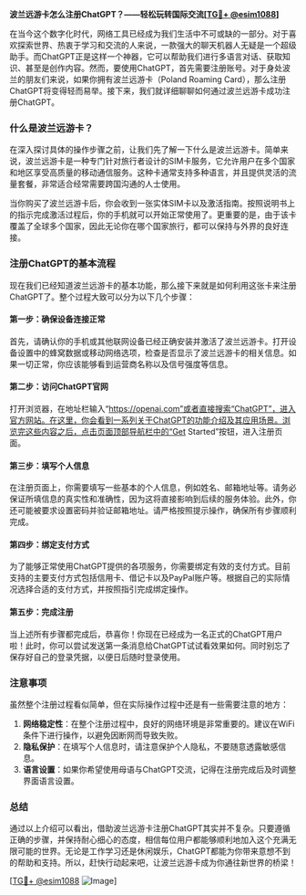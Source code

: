 **波兰远游卡怎么注册ChatGPT？——轻松玩转国际交流[[TG💪+ @esim1088](https://t.me/s/esim1088)]**

在当今这个数字化时代，网络工具已经成为我们生活中不可或缺的一部分。对于喜欢探索世界、热衷于学习和交流的人来说，一款强大的聊天机器人无疑是一个超级助手。而ChatGPT正是这样一个神器，它可以帮助我们进行多语言对话、获取知识、甚至是创作内容。然而，要使用ChatGPT，首先需要注册账号。对于身处波兰的朋友们来说，如果你拥有波兰远游卡（Poland Roaming Card），那么注册ChatGPT将变得轻而易举。接下来，我们就详细聊聊如何通过波兰远游卡成功注册ChatGPT。

### 什么是波兰远游卡？

在深入探讨具体的操作步骤之前，让我们先了解一下什么是波兰远游卡。简单来说，波兰远游卡是一种专门针对旅行者设计的SIM卡服务，它允许用户在多个国家和地区享受高质量的移动通信服务。这种卡通常支持多种语言，并且提供灵活的流量套餐，非常适合经常需要跨国沟通的人士使用。

当你购买了波兰远游卡后，你会收到一张实体SIM卡以及激活指南。按照说明书上的指示完成激活过程后，你的手机就可以开始正常使用了。更重要的是，由于该卡覆盖了全球多个国家，因此无论你在哪个国家旅行，都可以保持与外界的良好连接。

### 注册ChatGPT的基本流程

现在我们已经知道波兰远游卡的基本功能，那么接下来就是如何利用这张卡来注册ChatGPT了。整个过程大致可以分为以下几个步骤：

#### 第一步：确保设备连接正常
首先，请确认你的手机或其他联网设备已经正确安装并激活了波兰远游卡。打开设备设置中的蜂窝数据或移动网络选项，检查是否显示了波兰远游卡的相关信息。如果一切正常，你应该能够看到运营商名称以及信号强度等信息。

#### 第二步：访问ChatGPT官网
打开浏览器，在地址栏输入“https://openai.com”或者直接搜索“ChatGPT”，进入官方网站。在这里，你会看到一系列关于ChatGPT的功能介绍及其应用场景。浏览完这些内容之后，点击页面顶部导航栏中的“Get Started”按钮，进入注册页面。

#### 第三步：填写个人信息
在注册页面上，你需要填写一些基本的个人信息，例如姓名、邮箱地址等。请务必保证所填信息的真实性和准确性，因为这将直接影响到后续的服务体验。此外，你还可能被要求设置密码并验证邮箱地址。请严格按照提示操作，确保所有步骤顺利完成。

#### 第四步：绑定支付方式
为了能够正常使用ChatGPT提供的各项服务，你需要绑定有效的支付方式。目前支持的主要支付方式包括信用卡、借记卡以及PayPal账户等。根据自己的实际情况选择合适的支付方式，并按照指引完成绑定操作。

#### 第五步：完成注册
当上述所有步骤都完成后，恭喜你！你现在已经成为一名正式的ChatGPT用户啦！此时，你可以尝试发送第一条消息给ChatGPT试试看效果如何。同时别忘了保存好自己的登录凭据，以便日后随时登录使用。

### 注意事项
虽然整个注册过程看似简单，但在实际操作过程中还是有一些需要注意的地方：

1. **网络稳定性**：在整个注册过程中，良好的网络环境是非常重要的。建议在WiFi条件下进行操作，以避免因断网而导致失败。
2. **隐私保护**：在填写个人信息时，请注意保护个人隐私，不要随意透露敏感信息。
3. **语言设置**：如果你希望使用母语与ChatGPT交流，记得在注册完成后及时调整界面语言设置。

### 总结

通过以上介绍可以看出，借助波兰远游卡注册ChatGPT其实并不复杂。只要遵循正确的步骤，并保持耐心细心的态度，相信每位用户都能够顺利地加入这个充满无限可能的世界。无论是工作学习还是休闲娱乐，ChatGPT都能为你带来意想不到的帮助和支持。所以，赶快行动起来吧，让波兰远游卡成为你通往新世界的桥梁！

[[TG💪+ @esim1088](https://t.me/s/esim1088) ![Image](https://i.postimg.cc/4NQfJmqS/Snipaste-2025-05-13-00-14-12.png)]